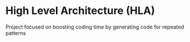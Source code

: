 # High Level Architecture (HLA)
Project focused on boosting coding time by generating code for repeated patterns  
